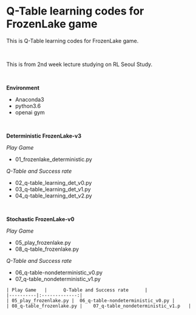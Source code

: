 # Q-Table learning codes for FrozenLake game

This is Q-Table learning codes for FrozenLake game.

<br>

This is from 2nd week lecture  studying on RL Seoul Study.

<br>

<strong>Environment</strong>

- Anaconda3
- python3.6
- openai gym

<br>

<strong>Deterministic FrozenLake-v3</strong>

<em>Play Game</em>

- 01_frozenlake_deterministic.py

<em>Q-Table and Success rate</em>

- 02_q-table_learning_det_v0.py
- 03_q-table_learning_det_v1.py
- 04_q-table_learning_det_v2.py

<br>

<strong>Stochastic FrozenLake-v0</strong>

<em>Play Game</em>

- 05_play_frozenlake.py
- 08_q-table_frozenlake.py

<em>Q-Table and Success rate</em>

- 06_q-table-nondeterministic_v0.py
- 07_q-table_nondeterministic_v1.py

```
| Play Game   |      Q-Table and Success rate      |
|----------|:-------------:|
| 05_play_frozenlake.py |  06_q-table-nondeterministic_v0.py |
| 08_q-table_frozenlake.py |    07_q-table_nondeterministic_v1.p   |
```